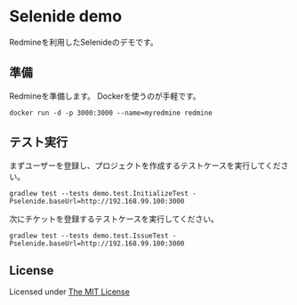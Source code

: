 # Selenide demo

Redmineを利用したSelenideのデモです。

## 準備

Redmineを準備します。
Dockerを使うのが手軽です。

```
docker run -d -p 3000:3000 --name=myredmine redmine
```

## テスト実行

まずユーザーを登録し、プロジェクトを作成するテストケースを実行してください。

```
gradlew test --tests demo.test.InitializeTest -Pselenide.baseUrl=http://192.168.99.100:3000
```

次にチケットを登録するテストケースを実行してください。

```
gradlew test --tests demo.test.IssueTest -Pselenide.baseUrl=http://192.168.99.100:3000
```

## License

Licensed under [The MIT License](https://opensource.org/licenses/MIT)
